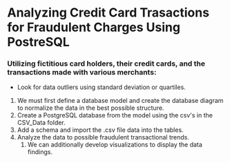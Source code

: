 # Analyzing Credit Card Trasactions for Fraudulent Charges Using PostreSQL

### Utilizing fictitious card holders, their credit cards, and the transactions made with various merchants:
   * Look for data outliers using standard deviation or quartiles.
1.  We must first define a database model and create the database diagram to normalize the data in the best possible structure.
   1. Create a PostgreSQL database from the model using the csv's in the CSV_Data folder.
1. Add a schema and import the .csv file data into the tables.
1. Analyze the data to possible fraudulent transactional trends.
   1. We can additionally develop visualizations to display the data findings.
   
